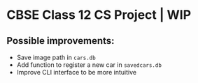 # CBSE Class 12 CS Project | WIP

## Possible improvements: 
- Save image path in `cars.db`
- Add function to register a new car in `savedcars.db`
- Improve CLI interface to be more intuitive 